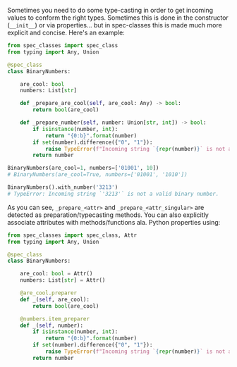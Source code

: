 Sometimes you need to do some type-casting in order to get incoming values to
conform the right types. Sometimes this is done in the constructor (`__init__`)
or via properties... but in spec-classes this is made much more explicit and
concise. Here's an example:

```python
from spec_classes import spec_class
from typing import Any, Union

@spec_class
class BinaryNumbers:

    are_cool: bool
    numbers: List[str]

    def _prepare_are_cool(self, are_cool: Any) -> bool:
        return bool(are_cool)

    def _prepare_number(self, number: Union[str, int]) -> bool:
        if isinstance(number, int):
            return "{0:b}".format(number)
        if set(number).difference({"0", "1"}):
            raise TypeError(f"Incoming string `{repr(number)}` is not a valid binary number.")
        return number

BinaryNumbers(are_cool=1, numbers=['01001', 10])
# BinaryNumbers(are_cool=True, numbers=['01001', '1010'])

BinaryNumbers().with_number('3213')
# TypeError: Incoming string `'3213'` is not a valid binary number.
```

As you can see, `_prepare_<attr>` and `_prepare_<attr_singular>` are detected
as preparation/typecasting methods. You can also explicitly associate attributes
with methods/functions ala. Python properties using:
```python
from spec_classes import spec_class, Attr
from typing import Any, Union

@spec_class
class BinaryNumbers:

    are_cool: bool = Attr()
    numbers: List[str] = Attr()

    @are_cool.preparer
    def _(self, are_cool):
        return bool(are_cool)

    @numbers.item_preparer
    def _(self, number):
        if isinstance(number, int):
            return "{0:b}".format(number)
        if set(number).difference({"0", "1"}):
            raise TypeError(f"Incoming string `{repr(number)}` is not a valid binary number.")
        return number
```
